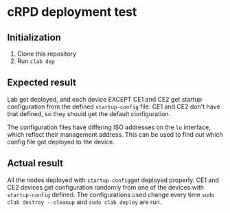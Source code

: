 # cRPD deployment test

## Initialization

1. Clone this repository
2. Run `clab dep`

## Expected result

Lab get deployed, and each device EXCEPT CE1 and CE2 get startup configuration from the defined `startup-config` file. CE1 and CE2 don't have that defined, so they should get the default configuration.

The configuration files have differing ISO addresses on the `lo` interface, which reflect their management address. This can be used to find out which config file got deployed to the device.

## Actual result

All the nodes deployed with `startup-config`get deployed properly. CE1 and CE2 devices get configuration randomly from one of the devices with `startup-config` defined. The configurations used change every time `sudo clab destroy --cleanup` and `sudo clab deploy` are run.
